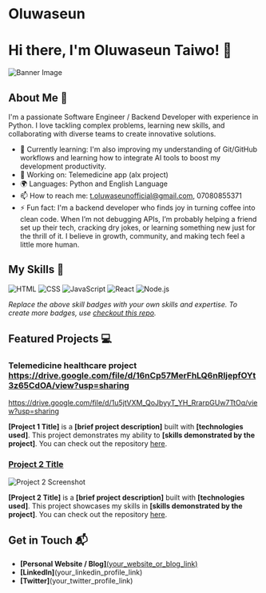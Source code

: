 # Oluwaseun
# Hi there, I'm Oluwaseun Taiwo! 👋

![Banner Image](your_banner_image_url_here)

## About Me 🚀

I'm a passionate Software Engineer / Backend Developer with experience in Python. I love tackling complex problems, learning new skills, and collaborating with diverse teams to create innovative solutions.

- 🌱 Currently learning:  I'm also improving my understanding of Git/GitHub workflows and learning how to integrate AI tools to boost my development productivity.
- 🔭 Working on: Telemedicine app (alx project)
- 🌍 Languages: Python and English Language 
- 📫 How to reach me: t.oluwaseunofficial@gmail.com, 07080855371
- ⚡ Fun fact: I'm a backend developer who finds joy in turning coffee into clean code. When I’m not debugging APIs, I’m probably helping a friend set up their tech, cracking dry jokes, or learning something new just for the thrill of it. I believe in growth, community, and making tech feel a little more human.

## My Skills 🧠

![HTML](https://img.shields.io/badge/-HTML-E34F26?style=flat-square&logo=html5&logoColor=white)
![CSS](https://img.shields.io/badge/-CSS-1572B6?style=flat-square&logo=css3&logoColor=white)
![JavaScript](https://img.shields.io/badge/-JavaScript-F7DF1E?style=flat-square&logo=javascript&logoColor=black)
![React](https://img.shields.io/badge/-React-61DAFB?style=flat-square&logo=react&logoColor=black)
![Node.js](https://img.shields.io/badge/-Node.js-339933?style=flat-square&logo=node.js&logoColor=white)

*Replace the above skill badges with your own skills and expertise. To create more badges, use [checkout this repo](https://github.com/alexandresanlim/Badges4-README.md-Profile).*

## Featured Projects 💻

### Telemedicine healthcare project https://drive.google.com/file/d/16nCp57MerFhLQ6nRIjepfOYt3z65CdOA/view?usp=sharing

https://drive.google.com/file/d/1u5jtVXM_QoJbyyT_YH_RrarpGUw7TtOq/view?usp=sharing

**[Project 1 Title]** is a **[brief project description]** built with **[technologies used]**. This project demonstrates my ability to **[skills demonstrated by the project]**. You can check out the repository [here](project_1_repository_link).

### [Project 2 Title](project_2_link)

![Project 2 Screenshot](project_2_screenshot_url)

**[Project 2 Title]** is a **[brief project description]** built with **[technologies used]**. This project showcases my skills in **[skills demonstrated by the project]**. You can check out the repository [here](project_2_repository_link).

## Get in Touch 📬

- **[Personal Website / Blog]**[(your_website_or_blog_link)](https://sites.google.com/d/1CefQTDNPxeLiHht5Xp-zJIWfBNdgbSwy/p/1ygmIjCLFfb2DyDuqaDsIhwdDVd4g4zsa/edit)
- **[LinkedIn]**(your_linkedin_profile_link)
- **[Twitter]**(your_twitter_profile_link)


